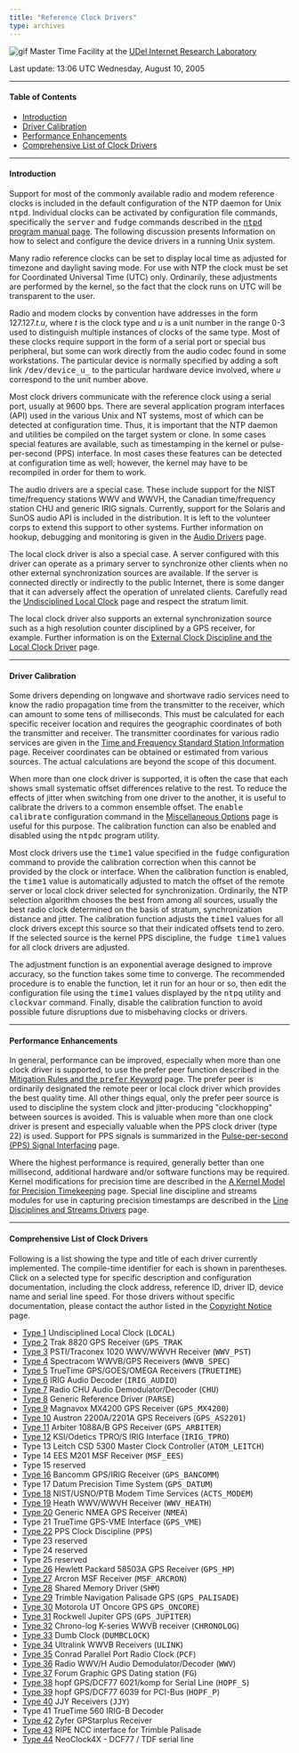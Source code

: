 ```yaml
---
title: "Reference Clock Drivers"
type: archives
---
```


![gif](/archives/pic/stack1a.jpg) Master Time Facility at the [UDel Internet Research Laboratory](/reflib/lab)

Last update:  13:06 UTC Wednesday, August 10, 2005

* * *

#### Table of Contents

*   [Introduction](/archives/4.2.4-series/refclock/#introduction)
*   [Driver Calibration](/archives/4.2.4-series/refclock/#driver-calibration)
*   [Performance Enhancements](/archives/4.2.4-series/refclock/#performance-enhancements)
*   [Comprehensive List of Clock Drivers](/archives/4.2.4-series/refclock/#comprehensive-list-of-clock-drivers)

* * *

#### Introduction

Support for most of the commonly available radio and modem reference clocks is included in the default configuration of the NTP daemon for Unix <tt>ntpd</tt>. Individual clocks can be activated by configuration file commands, specifically the <tt>server</tt> and <tt>fudge</tt> commands described in the [<tt>ntpd</tt> program manual page](/archives/4.2.4-series/ntpd). The following discussion presents Information on how to select and configure the device drivers in a running Unix system.

Many radio reference clocks can be set to display local time as adjusted for timezone and daylight saving mode. For use with NTP the clock must be set for Coordinated Universal Time (UTC) only. Ordinarily, these adjustments are performed by the kernel, so the fact that the clock runs on UTC will be transparent to the user.

Radio and modem clocks by convention have addresses in the form 127.127._t.u_, where _t_ is the clock type and _u_ is a unit number in the range 0-3 used to distinguish multiple instances of clocks of the same type. Most of these clocks require support in the form of a serial port or special bus peripheral, but some can work directly from the audio codec found in some workstations. The particular device is normally specified by adding a soft link <tt>/dev/device_u_</tt> to the particular hardware device involved, where _<tt>u</tt>_ correspond to the unit number above.

Most clock drivers communicate with the reference clock using a serial port, usually at 9600 bps. There are several application program interfaces (API) used in the various Unix and NT systems, most of which can be detected at configuration time. Thus, it is important that the NTP daemon and utilities be compiled on the target system or clone. In some cases special features are available, such as timestamping in the kernel or pulse-per-second (PPS) interface. In most cases these features can be detected at configuration time as well; however, the kernel may have to be recompiled in order for them to work.

The audio drivers are a special case. These include support for the NIST time/frequency stations WWV and WWVH, the Canadian time/frequency station CHU and generic IRIG signals. Currently, support for the Solaris and SunOS audio API is included in the distribution. It is left to the volunteer corps to extend this support to other systems. Further information on hookup, debugging and monitoring is given in the [Audio Drivers](/archives/4.2.4-series/audio) page.

The local clock driver is also a special case. A server configured with this driver can operate as a primary server to synchronize other clients when no other external synchronization sources are available. If the server is connected directly or indirectly to the public Internet, there is some danger that it can adversely affect the operation of unrelated clients. Carefully read the [Undisciplined Local Clock](/archives/drivers/driver1) page and respect the stratum limit.

The local clock driver also supports an external synchronization source such as a high resolution counter disciplined by a GPS receiver, for example. Further information is on the [External Clock Discipline and the Local Clock Driver](/archives/4.2.4-series/extern) page.

* * *

#### Driver Calibration

Some drivers depending on longwave and shortwave radio services need to know the radio propagation time from the transmitter to the receiver, which can amount to some tens of milliseconds. This must be calculated for each specific receiver location and requires the geographic coordinates of both the transmitter and receiver. The transmitter coordinates for various radio services are given in the [Time and Frequency Standard Station Information](/reflib/qth) page. Receiver coordinates can be obtained or estimated from various sources. The actual calculations are beyond the scope of this document.

When more than one clock driver is supported, it is often the case that each shows small systematic offset differences relative to the rest. To reduce the effects of jitter when switching from one driver to the another, it is useful to calibrate the drivers to a common ensemble offset. The <tt>enable calibrate</tt> configuration command in the [Miscellaneous Options](/archives/4.2.4-series/miscopt) page is useful for this purpose. The calibration function can also be enabled and disabled using the <tt>ntpdc</tt> program utility.

Most clock drivers use the <tt>time1</tt> value specified in the <tt>fudge</tt> configuration command to provide the calibration correction when this cannot be provided by the clock or interface. When the calibration function is enabled, the <tt>time1</tt> value is automatically adjusted to match the offset of the remote server or local clock driver selected for synchronization. Ordinarily, the NTP selection algorithm chooses the best from among all sources, usually the best radio clock determined on the basis of stratum, synchronization distance and jitter. The calibration function adjusts the <tt>time1</tt> values for all clock drivers except this source so that their indicated offsets tend to zero. If the selected source is the kernel PPS discipline, the <tt>fudge time1</tt> values for all clock drivers are adjusted.

The adjustment function is an exponential average designed to improve accuracy, so the function takes some time to converge. The recommended procedure is to enable the function, let it run for an hour or so, then edit the configuration file using the <tt>time1</tt> values displayed by the <tt>ntpq</tt> utility and <tt>clockvar</tt> command. Finally, disable the calibration function to avoid possible future disruptions due to misbehaving clocks or drivers.

* * *

#### Performance Enhancements

In general, performance can be improved, especially when more than one clock driver is supported, to use the prefer peer function described in the [Mitigation Rules and the <tt>prefer</tt> Keyword](/archives/4.2.4-series/prefer) page. The prefer peer is ordinarily designated the remote peer or local clock driver which provides the best quality time. All other things equal, only the prefer peer source is used to discipline the system clock and jitter-producing "clockhopping" between sources is avoided. This is valuable when more than one clock driver is present and especially valuable when the PPS clock driver (type 22) is used. Support for PPS signals is summarized in the [Pulse-per-second (PPS) Signal Interfacing](/archives/4.2.4-series/pps) page.

Where the highest performance is required, generally better than one millisecond, additional hardware and/or software functions may be required. Kernel modifications for precision time are described in the [A Kernel Model for Precision Timekeeping](/archives/4.2.4-series/kern) page. Special line discipline and streams modules for use in capturing precision timestamps are described in the [Line Disciplines and Streams Drivers](/archives/4.2.4-series/ldisc) page.

* * *

#### Comprehensive List of Clock Drivers

Following is a list showing the type and title of each driver currently implemented. The compile-time identifier for each is shown in parentheses. Click on a selected type for specific description and configuration documentation, including the clock address, reference ID, driver ID, device name and serial line speed. For those drivers without specific documentation, please contact the author listed in the [Copyright Notice](/archives/4.2.4-series/copyright) page.

*   [Type 1](/archives/drivers/driver1) Undisciplined Local Clock (<tt>LOCAL</tt>)
*   [Type 2](/archives/drivers/driver2) Trak 8820 GPS Receiver (<tt>GPS_TRAK</tt>
*   [Type 3](/archives/drivers/driver3) PSTI/Traconex 1020 WWV/WWVH Receiver (<tt>WWV_PST</tt>)
*   [Type 4](/archives/drivers/driver4) Spectracom WWVB/GPS Receivers (<tt>WWVB_SPEC</tt>)
*   [Type 5](/archives/drivers/driver5) TrueTime GPS/GOES/OMEGA Receivers (<tt>TRUETIME</tt>)
*   [Type 6](/archives/drivers/driver6) IRIG Audio Decoder (<tt>IRIG_AUDIO</tt>)
*   [Type 7](/archives/drivers/driver7) Radio CHU Audio Demodulator/Decoder (<tt>CHU</tt>)
*   [Type 8](/archives/drivers/driver8) Generic Reference Driver (<tt>PARSE</tt>)
*   [Type 9](/archives/drivers/driver9) Magnavox MX4200 GPS Receiver (<tt>GPS_MX4200</tt>)
*   [Type 10](/archives/drivers/driver10) Austron 2200A/2201A GPS Receivers (<tt>GPS_AS2201</tt>)
*   [Type 11](/archives/drivers/driver11) Arbiter 1088A/B GPS Receiver (<tt>GPS_ARBITER</tt>)
*   [Type 12](/archives/drivers/driver12) KSI/Odetics TPRO/S IRIG Interface (<tt>IRIG_TPRO</tt>)
*   Type 13 Leitch CSD 5300 Master Clock Controller (<tt>ATOM_LEITCH</tt>)
*   Type 14 EES M201 MSF Receiver (<tt>MSF_EES</tt>)
*   Type 15 reserved
*   [Type 16](/archives/drivers/driver16) Bancomm GPS/IRIG Receiver (<tt>GPS_BANCOMM</tt>)
*   Type 17 Datum Precision Time System (<tt>GPS_DATUM</tt>)
*   [Type 18](/archives/drivers/driver18) NIST/USNO/PTB Modem Time Services (<tt>ACTS_MODEM</tt>)
*   [Type 19](/archives/drivers/driver19) Heath WWV/WWVH Receiver (<tt>WWV_HEATH</tt>)
*   [Type 20](/archives/drivers/driver20) Generic NMEA GPS Receiver (<tt>NMEA</tt>)
*   Type 21 TrueTime GPS-VME Interface (<tt>GPS_VME</tt>)
*   [Type 22](/archives/drivers/driver22) PPS Clock Discipline (<tt>PPS</tt>)
*   Type 23 reserved
*   Type 24 reserved
*   Type 25 reserved
*   [Type 26](/archives/drivers/driver26) Hewlett Packard 58503A GPS Receiver (<tt>GPS_HP</tt>)
*   [Type 27](/archives/drivers/driver27) Arcron MSF Receiver (<tt>MSF_ARCRON</tt>)
*   [Type 28](/archives/drivers/driver28) Shared Memory Driver (<tt>SHM</tt>)
*   [Type 29](/archives/drivers/driver29) Trimble Navigation Palisade GPS (<tt>GPS_PALISADE</tt>)
*   [Type 30](/archives/drivers/driver30) Motorola UT Oncore GPS <tt>GPS_ONCORE</tt>)
*   [Type 31](/archives/drivers/driver31) Rockwell Jupiter GPS (<tt>GPS_JUPITER</tt>)
*   [Type 32](/archives/drivers/driver32) Chrono-log K-series WWVB receiver (<tt>CHRONOLOG</tt>)
*   [Type 33](/archives/drivers/driver33) Dumb Clock (<tt>DUMBCLOCK</tt>)
*   [Type 34](/archives/drivers/driver34) Ultralink WWVB Receivers (<tt>ULINK</tt>)
*   [Type 35](/archives/drivers/driver35) Conrad Parallel Port Radio Clock (<tt>PCF</tt>)
*   [Type 36](/archives/drivers/driver36) Radio WWV/H Audio Demodulator/Decoder (<tt>WWV</tt>)
*   [Type 37](/archives/drivers/driver37) Forum Graphic GPS Dating station (<tt>FG</tt>)
*   [Type 38](/archives/drivers/driver38) hopf GPS/DCF77 6021/komp for Serial Line (<tt>HOPF_S</tt>)
*   [Type 39](/archives/drivers/driver39) hopf GPS/DCF77 6039 for PCI-Bus (<tt>HOPF_P</tt>)
*   [Type 40](/archives/drivers/driver40) JJY Receivers (<tt>JJY</tt>)
*   Type 41 TrueTime 560 IRIG-B Decoder
*   [Type 42](/archives/drivers/driver42) Zyfer GPStarplus Receiver
*   [Type 43](/archives/drivers/driver43) RIPE NCC interface for Trimble Palisade
*   [Type 44](/archives/drivers/driver44) NeoClock4X - DCF77 / TDF serial line
